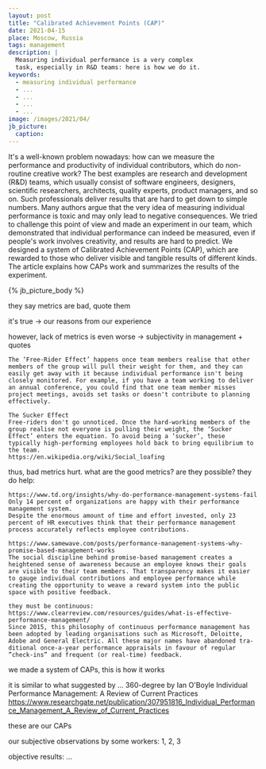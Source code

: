 ```yaml
---
layout: post
title: "Calibrated Achievement Points (CAP)"
date: 2021-04-15
place: Moscow, Russia
tags: management
description: |
  Measuring individual performance is a very complex
  task, especially in R&D teams: here is how we do it.
keywords:
  - measuring individual performance
  - ...
  - ...
  - ...
  - ...
image: /images/2021/04/
jb_picture:
  caption:
---
```


It's a well-known problem nowadays: how can we measure the performance 
and productivity of individual contributors, which do non-routine 
creative work? The best examples are research and development (R&D) teams, which 
usually consist of software engineers, designers, 
scientific researchers, architects, quality experts, product managers, and so on. 
Such professionals deliver results that are hard to get down to simple numbers. 
Many authors argue that the very idea of measuring individual performance is toxic and may only 
lead to negative consequences. We tried to challenge this point of view 
and made an experiment in our team, which demonstrated that individual 
performance can indeed be measured, even if people's work involves creativity, 
and results are hard to predict. We designed a system of 
Calibrated Achievement Points (CAP), which are rewarded to those who deliver 
visible and tangible results of different kinds. The article explains how 
CAPs work and summarizes the results of the experiment.

<!--more-->

{% jb_picture_body %}

they say metrics are bad, quote them

it's true -> our reasons from our experience

however, lack of metrics is even worse -> subjectivity in management + quotes

    The ‘Free-Rider Effect’ happens once team members realise that other members of the group will pull their weight for them, and they can easily get away with it because individual performance isn't being closely monitored. For example, if you have a team working to deliver an annual conference, you could find that one team member misses project meetings, avoids set tasks or doesn't contribute to planning effectively.

    The Sucker Effect
    Free-riders don't go unnoticed. Once the hard-working members of the group realise not everyone is pulling their weight, the ‘Sucker Effect’ enters the equation. To avoid being a ‘sucker’, these typically high-performing employees hold back to bring equilibrium to the team.
    https://en.wikipedia.org/wiki/Social_loafing

thus, bad metrics hurt. what are the good metrics? are they possible? they do help:

    https://www.td.org/insights/why-do-performance-management-systems-fail
    Only 14 percent of organizations are happy with their performance management system.
    Despite the enormous amount of time and effort invested, only 23 percent of HR executives think that their performance management process accurately reflects employee contributions.

    https://www.samewave.com/posts/performance-management-systems-why-promise-based-management-works
    The social discipline behind promise-based management creates a heightened sense of awareness because an employee knows their goals are visible to their team members. That transparency makes it easier to gauge individual contributions and employee performance while creating the opportunity to weave a reward system into the public space with positive feedback.

    they must be continuous:
    https://www.clearreview.com/resources/guides/what-is-effective-performance-management/
    Since 2015, this phi­los­o­phy of con­tin­u­ous per­for­mance man­age­ment has been adopt­ed by lead­ing organ­i­sa­tions such as Microsoft, Deloitte, Adobe and Gen­er­al Elec­tric. All these major names have aban­doned tra­di­tion­al once-a-year per­for­mance appraisals in favour of reg­u­lar​”check-ins” and fre­quent (or real-time) feedback. 

we made a system of CAPs, this is how it works

it is similar to what suggested by ...
  360-degree by 
    Ian O'Boyle 
    Individual Performance Management: A Review of Current Practices
    https://www.researchgate.net/publication/307951816_Individual_Performance_Management_A_Review_of_Current_Practices

these are our CAPs

our subjective observations by some workers: 1, 2, 3

objective results: ...







